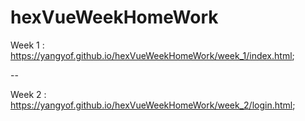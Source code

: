 # hexVueWeekHomeWork

Week 1 :
https://yangyof.github.io/hexVueWeekHomeWork/week_1/index.html;

--

Week 2 :
https://yangyof.github.io/hexVueWeekHomeWork/week_2/login.html;
